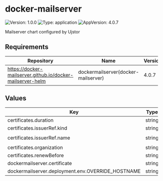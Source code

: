 # docker-mailserver

![Version: 1.0.0](https://img.shields.io/badge/Version-1.0.0-informational?style=flat-square) ![Type: application](https://img.shields.io/badge/Type-application-informational?style=flat-square) ![AppVersion: 4.0.7](https://img.shields.io/badge/AppVersion-4.0.7-informational?style=flat-square)

Mailserver chart configured by Ujstor

## Requirements

| Repository | Name | Version |
|------------|------|---------|
| https://docker-mailserver.github.io/docker-mailserver-helm | dockermailserver(docker-mailserver) | 4.0.7 |

## Values

| Key | Type | Default | Description |
|-----|------|---------|-------------|
| certificates.duration | string | `"2160h"` |  |
| certificates.issuerRef.kind | string | `"Issuer"` |  |
| certificates.issuerRef.name | string | `"letsencrypt-issuer"` |  |
| certificates.organization | string | `"Organization"` |  |
| certificates.renewBefore | string | `"360h"` |  |
| dockermailserver.certificate | string | `"mailserver-tls"` |  |
| dockermailserver.deployment.env.OVERRIDE_HOSTNAME | string | `"mail.domain.com"` |  |

